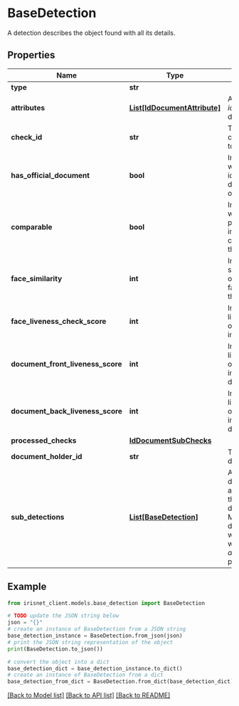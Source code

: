 # BaseDetection

A detection describes the object found with all its details.

## Properties

Name | Type | Description | Notes
------------ | ------------- | ------------- | -------------
**type** | **str** |  | 
**attributes** | [**List[IdDocumentAttribute]**](IdDocumentAttribute.md) | Attributes of the _idDocument_ detection. | [optional] 
**check_id** | **str** | The id of the check that lead to the detection | [optional] 
**has_official_document** | **bool** | Indicates whether the identified document is official | [optional] 
**comparable** | **bool** | Indicates whether the provided selfie-image is comparable to the document | [optional] 
**face_similarity** | **int** | Indicates the similarity-level of whether two faces belong to the same person | [optional] 
**face_liveness_check_score** | **int** | Indicates the liveness score of the selfie image | [optional] 
**document_front_liveness_score** | **int** | Indicates the liveness score of the front side image of the document | [optional] 
**document_back_liveness_score** | **int** | Indicates the liveness score of the back side image of the document | [optional] 
**processed_checks** | [**IdDocumentSubChecks**](IdDocumentSubChecks.md) |  | [optional] 
**document_holder_id** | **str** | The id of the documentHolder | [optional] 
**sub_detections** | [**List[BaseDetection]**](BaseDetection.md) | A set of sub-detection that are particular to the _face_ detection. Mainly contains detections that were activated with the _attributesCheck_ prototype. | [optional] 

## Example

```python
from irisnet_client.models.base_detection import BaseDetection

# TODO update the JSON string below
json = "{}"
# create an instance of BaseDetection from a JSON string
base_detection_instance = BaseDetection.from_json(json)
# print the JSON string representation of the object
print(BaseDetection.to_json())

# convert the object into a dict
base_detection_dict = base_detection_instance.to_dict()
# create an instance of BaseDetection from a dict
base_detection_from_dict = BaseDetection.from_dict(base_detection_dict)
```
[[Back to Model list]](../README.md#documentation-for-models) [[Back to API list]](../README.md#documentation-for-api-endpoints) [[Back to README]](../README.md)



